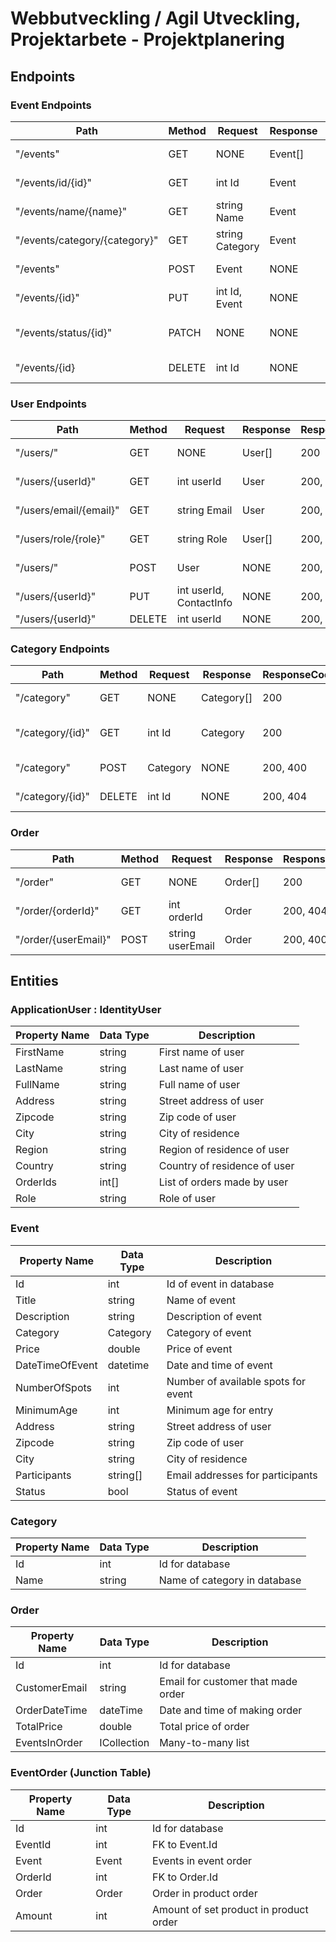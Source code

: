# Webbutveckling / Agil Utveckling, Projektarbete - Projektplanering

## Endpoints

### Event Endpoints

| Path                          | Method | Request         | Response | ResponseCodes | Description            |
| ----------------------------- | ------ | --------------- | -------- | ------------- | ---------------------- |
| "/events"                     | GET    | NONE            | Event[]  | 200, 404      | Get all events         |
| "/events/id/{id}"             | GET    | int Id          | Event    | 200, 404      | Get event by id        |
| "/events/name/{name}"         | GET    | string Name     | Event    | 200, 404      | Get event by name      |
| "/events/category/{category}" | GET    | string Category | Event    | 200, 404      | Get event by category  |
| "/events"                     | POST   | Event           | NONE     | 200, 400      | Add new event          |
| "/events/{id}"                | PUT    | int Id, Event   | NONE     | 200, 404      | Update event           |
| "/events/status/{id}"         | PATCH  | NONE            | NONE     | 200, 400      | Toggle status on event |
| "/events/{id}                 | DELETE | int Id          | NONE     | 200, 404      | Delete event           |

### User Endpoints

| Path                   | Method | Request                 | Response | ResponseCodes | Description       |
| ---------------------- | ------ | ----------------------- | -------- | ------------- | ----------------- |
| "/users/"              | GET    | NONE                    | User[]   | 200           | Get all users     |
| "/users/{userId}"      | GET    | int userId              | User     | 200, 404      | Get user by id    |
| "/users/email/{email}" | GET    | string Email            | User     | 200, 404      | Get user by email |
| "/users/role/{role}"   | GET    | string Role             | User[]   | 200, 404      | Get users by role |
| "/users/"              | POST   | User                    | NONE     | 200, 400      | Add new user      |
| "/users/{userId}"      | PUT    | int userId, ContactInfo | NONE     | 200, 404      | Update user info  |
| "/users/{userId}"      | DELETE | int userId              | NONE     | 200, 404      | Delete user       |

### Category Endpoints

| Path             | Method | Request  | Response   | ResponseCodes | Description        |
| ---------------- | ------ | -------- | ---------- | ------------- | ------------------ |
| "/category"      | GET    | NONE     | Category[] | 200           | Get all categories |
| "/category/{id}" | GET    | int Id   | Category   | 200           | Get category by id |
| "/category"      | POST   | Category | NONE       | 200, 400      | Add new category   |
| "/category/{id}" | DELETE | int Id   | NONE       | 200, 404      | Delete category    |

### Order

| Path                 | Method | Request          | Response | ResponseCodes | Description         |
| -------------------- | ------ | ---------------- | -------- | ------------- | ------------------- |
| "/order"             | GET    | NONE             | Order[]  | 200           | Get all order       |
| "/order/{orderId}"   | GET    | int orderId      | Order    | 200, 404      | Get order by id     |
| "/order/{userEmail}" | POST   | string userEmail | Order    | 200, 400      | Create a user order |

## Entities

### ApplicationUser : IdentityUser

| Property Name | Data Type | Description                  |
| ------------- | --------- | ---------------------------- |
| FirstName     | string    | First name of user           |
| LastName      | string    | Last name of user            |
| FullName      | string    | Full name of user            |
| Address       | string    | Street address of user       |
| Zipcode       | string    | Zip code of user             |
| City          | string    | City of residence            |
| Region        | string    | Region of residence of user  |
| Country       | string    | Country of residence of user |
| OrderIds      | int[]     | List of orders made by user  |
| Role          | string    | Role of user                 |

### Event

| Property Name   | Data Type | Description                         |
| --------------- | --------- | ----------------------------------- |
| Id              | int       | Id of event in database             |
| Title           | string    | Name of event                       |
| Description     | string    | Description of event                |
| Category        | Category  | Category of event                   |
| Price           | double    | Price of event                      |
| DateTimeOfEvent | datetime  | Date and time of event              |
| NumberOfSpots   | int       | Number of available spots for event |
| MinimumAge      | int       | Minimum age for entry               |
| Address         | string    | Street address of user              |
| Zipcode         | string    | Zip code of user                    |
| City            | string    | City of residence                   |
| Participants    | string[]  | Email addresses for participants    |
| Status          | bool      | Status of event                     |

### Category

| Property Name | Data Type | Description                  |
| ------------- | --------- | ---------------------------- |
| Id            | int       | Id for database              |
| Name          | string    | Name of category in database |

### Order

| Property Name | Data Type               | Description                        |
| ------------- | ----------------------- | ---------------------------------- |
| Id            | int                     | Id for database                    |
| CustomerEmail | string                  | Email for customer that made order |
| OrderDateTime | dateTime                | Date and time of making order      |
| TotalPrice    | double                  | Total price of order               |
| EventsInOrder | ICollection<EventOrder> | Many-to-many list                  |

### EventOrder (Junction Table)

| Property Name | Data Type | Description                            |
| ------------- | --------- | -------------------------------------- |
| Id            | int       | Id for database                        |
| EventId       | int       | FK to Event.Id                         |
| Event         | Event     | Events in event order                  |
| OrderId       | int       | FK to Order.Id                         |
| Order         | Order     | Order in product order                 |
| Amount        | int       | Amount of set product in product order |
